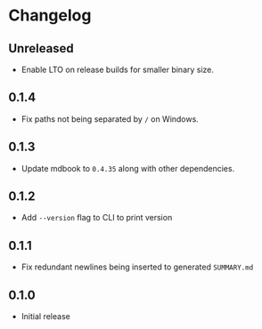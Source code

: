 # Changelog

## Unreleased

- Enable LTO on release builds for smaller binary size.

## 0.1.4

- Fix paths not being separated by `/` on Windows.

## 0.1.3

- Update mdbook to `0.4.35` along with other dependencies.

## 0.1.2

- Add `--version` flag to CLI to print version

## 0.1.1

- Fix redundant newlines being inserted to generated `SUMMARY.md`

## 0.1.0

- Initial release
